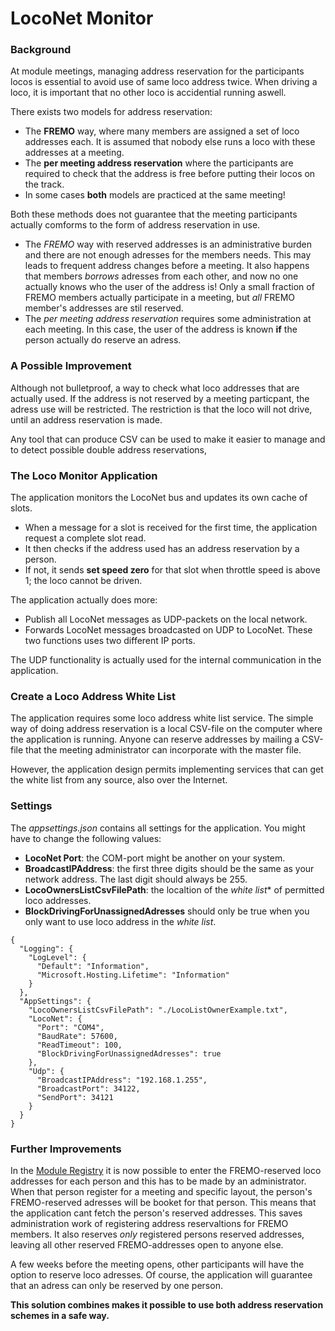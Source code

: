 # LocoNet Monitor

### Background
At module meetings, managing address reservation for the participants locos is essential 
to avoid use of same loco address twice. 
When driving a loco, it is important that no other loco is accidential running aswell.

There exists two models for address reservation:
- The **FREMO** way, where many members are assigned a set of loco addresses each. 
It is assumed that nobody else runs a loco with these addresses at a meeting.
- The **per meeting address reservation** where the participants are required to 
check that the address is free before putting their locos on the track.
- In some cases **both** models are practiced at the same meeting!

Both these methods does not guarantee that the meeting participants actually
comforms to the form of address reservation in use.
- The *FREMO* way with reserved addresses is an administrative burden
and there are not enough adresses for the members needs.
This may leads to frequent address changes before a meeting.
It also happens that members *borrows* adresses from each other,
and now no one actually knows who the user of the address is!
Only a small fraction of FREMO members actually participate 
in a meeting, but *all* FREMO member's addresses are stil reserved.
- The *per meeting address reservation* requires some administration
at each meeting. In this case, the user of the address is known **if**
the person actually do reserve an adress.

### A Possible Improvement
Although not bulletproof, a way to check what loco addresses that are actually used.
If the address is not reserved by a meeting particpant, the adress use will be restricted.
The restriction is that the loco will not drive, until an address reservation is made.

Any tool that can produce CSV can be used to make it easier to manage and to detect 
possible double address reservations,

### The Loco Monitor Application
The application monitors the LocoNet bus and updates its own cache of slots. 
- When a message for a slot is received for the first time, the application request a complete slot read.
- It then checks if the address used has an address reservation by a person.
- If not, it sends **set speed zero** for that slot when throttle speed is above 1; the loco cannot be driven.

The application actually does more:
- Publish all LocoNet messages as UDP-packets on the local network.
- Forwards LocoNet messages broadcasted on UDP to LocoNet.
These two functions uses two different IP ports. 

The UDP functionality is actually used for the internal communication in the application.


### Create a Loco Address White List
The application requires some loco address white list service.
The simple way of doing address reservation is a local CSV-file on the computer where the application is running.
Anyone can reserve addresses by mailing a CSV-file that the meeting administrator can incorporate with the master file.

However, the application design permits implementing services that can get the white list from any source,
also over the Internet.

### Settings
The *appsettings.json* contains all settings for the application. 
You might have to change the following values:
- **LocoNet Port**: the COM-port might be another on your system.
- **BroadcastIPAddress**: the first three digits should be the same as your network address. The last digit should always be 255.
- **LocoOwnersListCsvFilePath**: the localtion of the *white list** of permitted loco addresses.
- **BlockDrivingForUnassignedAdresses** should only be true when you only want to use loco address in the *white list*.

````
{
  "Logging": {
    "LogLevel": {
      "Default": "Information",
      "Microsoft.Hosting.Lifetime": "Information"
    }
  },
  "AppSettings": {
    "LocoOwnersListCsvFilePath": "./LocoListOwnerExample.txt",
    "LocoNet": {
      "Port": "COM4",
      "BaudRate": 57600,
      "ReadTimeout": 100,
      "BlockDrivingForUnassignedAdresses": true
    },
    "Udp": {
      "BroadcastIPAddress": "192.168.1.255",
      "BroadcastPort": 34122,
      "SendPort": 34121
    }
  }
}
````

### Further Improvements
In the [Module Registry](https://moduleregistry.azurewebsites.net/) it is now possible 
to enter the FREMO-reserved loco addresses for each person and this has to be made by an administrator.
When that person register for a meeting and specific layout, the person's FREMO-reserved adresses
will be booket for that person. This means that the application cant fetch the person's reserved addresses.
This saves administration work of registering address reservaltions for FREMO members.
It also reserves *only* registered persons reserved addresses, leaving all other reserved FREMO-addresses open
to anyone else.

A few weeks before the meeting opens, other participants will have the option to reserve 
loco adresses. Of course, the application will guarantee that an adress can only be reserved by one person.

**This solution combines makes it possible to use both address reservation schemes in a safe way.**



